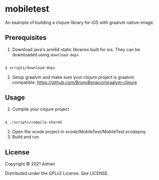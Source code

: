 # mobiletest

An example of building a clojure library for iOS with graalvm native-image.

## Prerequisites

1. Download java's arm64 static libraries built for ios. They can be downloaded using `download-deps`

```sh

$ scripts/download-deps
```

2. Setup graalvm and make sure your clojure project is graalvm compatible. https://github.com/BrunoBonacci/graalvm-clojure


## Usage

1. Compile your clojure project

```sh

$ ./scripts/compile-shared

```
2. Open the xcode project in xcode/MobileTest/MobileTest.xcodeproj  
3. Build and run


## License

Copyright © 2021 Adrian

Distributed under the GPLv2 License. See LICENSE.
